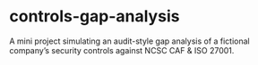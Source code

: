 # controls-gap-analysis
A mini project simulating an audit-style gap analysis of a fictional company’s security controls against NCSC CAF &amp; ISO 27001.
